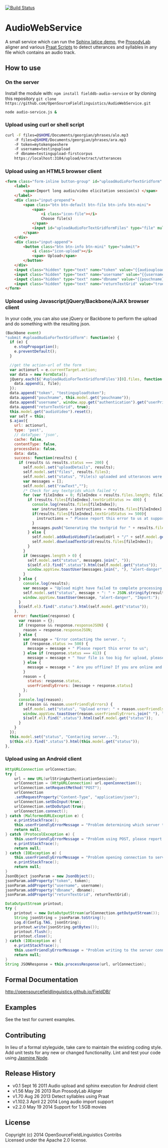 [![Build Status](https://travis-ci.org/OpenSourceFieldlinguistics/AudioWebService.png)](https://travis-ci.org/OpenSourceFieldlinguistics/AudioWebService)
# AudioWebService

A small service which can run the [Sphinx latice demo](https://www.assembla.com/code/sonido/subversion/nodes/7/sphinx4/src/apps/edu/cmu/sphinx/demo/lattice/LatticeDemo.java), the [ProsodyLab](https://github.com/kylebgorman/Prosodylab-Aligner) aligner and various [Praat Scripts](https://github.com/OpenSourceFieldlinguistics/Praat-Scripts) to detect utterances and syllables in any file which contains an audio track. 

## How to use
### On the server
Install the module with: `npm install fielddb-audio-service` or by cloning this repository `git clone https://github.com/OpenSourceFieldlinguistics/AudioWebService.git`

```bash
node audio-service.js &
```

### Upload using curl or shell script 

```bash
curl -F files=@$HOME/Documents/georgian/phrases/alo.mp3 
	-F files=@$HOME/Documents/georgian/phrases/ara.mp3 
	-F token=mytokengoeshere 
	-F username=testingupload 
	-F dbname=testingupload-firstcorpus 
	https://localhost:3184/upload/extract/utterances 

```

### Upload using an HTML5 browser client

```html
<form class="form-inline button-group" id="uploadAudioForTextGridform" enctype="multipart/form-data" action="{{audioServerUrl}}/upload/extract/utterances" method="post">
	<label>
		<span>Import long audio/video elicitation session(s) </span>
	</label>
	<div class="input-prepend">
		<span class="btn btn-default btn-file btn-info btn-mini">
			<span>
				<i class="icon-file"></i> 
				Choose file(s)
			</span>
			<input id="uploadAudioForTextGridformFiles" type="file" multiple="true" name="files" value="Audio/Video files to be imported"/>
		</span>
	</div>
	<div class="input-append">
		<button class="btn btn-info btn-mini" type="submit">
			<i class="icon-upload"></i>
			<span> Upload</span>
		</button>
	</div>
	<input class="hidden" type="text" name="token" value="{{audiouploadtoken}}"/>
	<input class="hidden" type="text" name="username" value="{{username}}"/>
	<input class="hidden" type="text" name="dbname" value="{{pouchname}}"/>
	<input class="hidden" type="text" name="returnTextGrid" value="true"/>
</form>
```

### Upload using Javascript/jQuery/Backbone/AJAX browser client

In your code, you can also use jQuery or Backbone to perform the upload and do something with the resulting json.

```js
(Backbone event)
"submit #uploadAudioForTextGridform": function(e) {
  if (e) {
    e.stopPropagation();
    e.preventDefault();
  }

  //get the action-url of the form
  var actionurl = e.currentTarget.action;
  var data = new FormData();
  jQuery.each($('#uploadAudioForTextGridformFiles')[0].files, function(i, file) {
    data.append(i, file);
  });
  data.append("token", "testinguploadtoken");
  data.append("pouchname", this.model.get("pouchname"));
  data.append("username", window.app.get("authentication").get("userPrivate").get("username"));
  data.append("returnTextGrid", true);
  this.model.get("audioVideo").reset();
  var self = this;
  $.ajax({
    url: actionurl,
    type: 'post',
    // dataType: 'json',
    cache: false,
    contentType: false,
    processData: false,
    data: data,
    success: function(results) {
      if (results && results.status === 200) {
        self.model.set("uploadDetails", results);
        self.model.set("files", results.files);
        self.model.set("status", "File(s) uploaded and utterances were extracted.");
        var messages = [];
        self.model.set("rawText","");
        /* Check for any textgrids which failed */
        for (var fileIndex = 0; fileIndex < results.files.length; fileIndex++) {
          if (results.files[fileIndex].textGridStatus >= 400) {
            console.log(results.files[fileIndex]);
            var instructions = instructions = results.files[fileIndex].textGridInfo;
            if(results.files[fileIndex].textGridStatus >= 500){
              instructions = " Please report this error to us at support@lingsync.org ";
            }
            messages.push("Generating the textgrid for " + results.files[fileIndex].fileBaseName + " seems to have failed. "+instructions);
          } else {
            self.model.addAudioVideoFile(audioUrl + "/" + self.model.get("pouchname") + "/" + results.files[fileIndex].fileBaseName + '.mp3');
            self.model.downloadTextGrid(results.files[fileIndex]);
          }
        }
        if (messages.length > 0) {
          self.model.set("status", messages.join(", "));
          $(self.el).find(".status").html(self.model.get("status"));
          window.appView.toastUser(messages.join(", "), "alert-danger", "Import:");
        }
      } else {
        console.log(results);
        var message = "Upload might have failed to complete processing on your file(s). Please report this error to us at support@lingsync.org ";
        self.model.set("status", message + ": " + JSON.stringify(results));
        window.appView.toastUser(message, "alert-danger", "Import:");
      }
      $(self.el).find(".status").html(self.model.get("status"));
    },
    error: function(response) {
      var reason = {};
      if (response && response.responseJSON) {
        reason = response.responseJSON;
      } else {
        var message = "Error contacting the server. ";
        if (response.status >= 500) {
          message = message + " Please report this error to us";
        } else if (response.status === 413) {
          message = message + " Your file is too big for upload, please try using FFMpeg to convert it to an mp3 for upload (you can still use your original video/audio in the app when the utterance chunking is done on an mp3.) ";
        } else {
          message = message + " Are you offline? If you are online and you still recieve this error, please report it to us: ";
        }
        reason = {
          status: response.status,
          userFriendlyErrors: [message + response.status]
        };
      }
      console.log(reason);
      if (reason && reason.userFriendlyErrors) {
        self.model.set("status", "Upload error: " + reason.userFriendlyErrors.join(" "));
        window.appView.toastUser(reason.userFriendlyErrors.join(" "), "alert-danger", "Import:");
        $(self.el).find(".status").html(self.model.get("status"));
      }
    }
  });
  this.model.set("status", "Contacting server...");
  $(this.el).find(".status").html(this.model.get("status"));
},
```

### Upload using an Android client 

```java
HttpURLConnection urlConnection;
try {
	url = new URL(urlStringAuthenticationSession);
	urlConnection = (HttpURLConnection) url.openConnection();
	urlConnection.setRequestMethod("POST");
	urlConnection
	.setRequestProperty("Content-Type", "application/json");
	urlConnection.setDoInput(true);
	urlConnection.setDoOutput(true);
	urlConnection.connect();
} catch (MalformedURLException e) {
	e.printStackTrace();
	this.userFriendlyErrorMessage = "Problem determining which server to contact, please report this error.";
	return null;
} catch (ProtocolException e) {
	this.userFriendlyErrorMessage = "Problem using POST, please report this error.";
	e.printStackTrace();
	return null;
} catch (IOException e) {
	this.userFriendlyErrorMessage = "Problem opening connection to server, please report this error.";
	e.printStackTrace();
	return null;
}
JsonObject jsonParam = new JsonObject();
jsonParam.addProperty("token", token);
jsonParam.addProperty("username", username);
jsonParam.addProperty("dbname", dbname);
jsonParam.addProperty("returnTextGrid", returnTextGrid);

DataOutputStream printout;
try {
	printout = new DataOutputStream(urlConnection.getOutputStream());
	String jsonString = jsonParam.toString();
	Log.d(Config.TAG, jsonString);
	printout.write(jsonString.getBytes());
	printout.flush();
	printout.close();
} catch (IOException e) {
	e.printStackTrace();
	this.userFriendlyErrorMessage = "Problem writing to the server connection.";
	return null;
}
String JSONResponse = this.processResponse(url, urlConnection);

```


## Formal Documentation
http://opensourcefieldlinguistics.github.io/FieldDB/

## Examples
See the test for current examples.


## Contributing
In lieu of a formal styleguide, take care to maintain the existing coding style. Add unit tests for any new or changed functionality. Lint and test your code using [Jasmine Node](http://jasmine.github.io/).


## Release History
* v0.1 Sept 16 2011 Audio upload and sphinx execution for Android client 
* v1.56 May 26 2013 Run ProsodyLab Aligner 
* v1.70 Aug 26 2013 Detect syllables using Praat 
* v1.102.3 April 22 2014 Long audio import support 
* v2.2.0 May 19 2014 Support for 1.5GB movies 


## License
Copyright (c) 2014 OpenSourceFieldLinguistics Contribs  
Licensed under the Apache 2.0 license.
